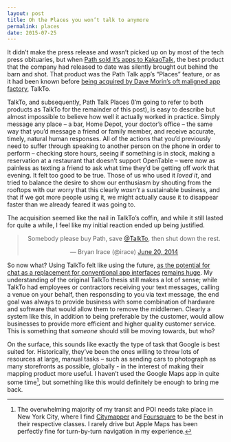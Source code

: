 ```yaml
---
layout: post
title: Oh the Places you won’t talk to anymore
permalink: places
date: 2015-07-25
---
```


It didn’t make the press release and wasn’t picked up on by most of the tech press obituaries, but when [Path sold it’s apps to KakaoTalk](http://recode.net/2015/04/21/path-to-sell-kakaotalk/), the best product that the company had released to date was silently brought out behind the barn and shot. That product was the Path Talk app’s “Places” feature, or as it had been known before [being acquired by Dave Morin’s oft maligned app factory](http://www.theverge.com/2014/9/30/6873665/path-talk-lets-you-text-businesses-talkto), TalkTo.

TalkTo, and subsequently, Path Talk Places (I’m going to refer to both products as TalkTo for the remainder of this post), is easy to describe but almost impossible to believe how well it actually worked in practice. Simply message any place – a bar, Home Depot, your doctor’s office – the same way that you’d message a friend or family member, and receive accurate, timely, natural human responses. All of the actions that you’d previously need to suffer through speaking to another person on the phone in order to perform – checking store hours, seeing if something is in stock, making a reservation at a restaurant that doesn’t support OpenTable – were now as painless as texting a friend to ask what time they’d be getting off work that evening. It felt too good to be true. Those of us who used it _loved it_, and tried to balance the desire to show our enthusiasm by shouting from the rooftops with our worry that this clearly _wasn’t_ a sustainable business, and that if we got more people using it, we might actually cause it to disappear faster than we already feared it was going to.

The acquisition seemed like the nail in TalkTo’s coffin, and while it still lasted for quite a while, I feel like my initial reaction ended up being justified.

<center><blockquote class="twitter-tweet" lang="en"><p lang="en" dir="ltr">Somebody please buy Path, save <a href="https://twitter.com/talkto">@TalkTo</a>, then shut down the rest.</p>&mdash; Bryan Irace (@irace) <a href="https://twitter.com/irace/status/480005809020338176">June 20, 2014</a></blockquote> <script async src="//platform.twitter.com/widgets.js" charset="utf-8"></script></center>

So now what? Using TalkTo felt like using the future, [as the potential for chat as a replacement for conventional app interfaces](https://medium.com/@mg/there-s-a-chat-for-that-apple-s-biggest-platform-opportunity-yet-19d5b1870857) [remains huge](http://ben-evans.com/benedictevans/2015/3/24/the-state-of-messaging). My understanding of the original TalkTo thesis still makes a lot of sense; while TalkTo had employees or contractors receiving your text messages, calling a venue on your behalf, then responsding to you via text message, the end goal was always to provide business with some combination of hardware and software that would allow them to remove the middlemen. Clearly a system like this, in addition to being preferable by the customer, would allow businesses to provide more efficient and higher quality customer service. This is something that _someone_ should still be moving towards, but who?

On the surface, this sounds like exactly the type of task that Google is best suited for. Historically, they’ve been the ones willing to throw lots of resources at large, manual tasks – such as sending cars to photograph as many storefronts as possible, globally - in the interest of making their mapping product more useful. I haven’t used the Google Maps app in quite some time[^1], but something like this would definitely be enough to bring me back.

[^1]: The overwhelming majority of my transit and POI needs take place in New York City, where I find [Citymapper](https://citymapper.com) and [Foursquare](https://foursquare.com) to be the best in their respective classes. I rarely drive but Apple Maps has been perfectly fine for turn-by-turn navigation in my experience.
